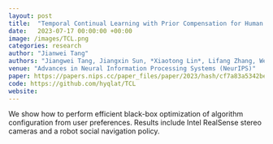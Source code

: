 ```yaml
---
layout: post
title:  "Temporal Continual Learning with Prior Compensation for Human Motion Prediction"
date:   2023-07-17 00:00:00 +00:00
image: /images/TCL.png
categories: research
author: "Jianwei Tang"
authors: "Jiangwei Tang, Jiangxin Sun, *Xiaotong Lin*, Lifang Zhang, Wei-Shi Zheng, Jian-Fang Hu*"
venue: "Advances in Neural Information Processing Systems (NeurIPS)"
paper: https://papers.nips.cc/paper_files/paper/2023/hash/cf7a83a5342befd11d3d65beba1be5b0-Abstract-Conference.html
code: https://github.com/hyqlat/TCL
website: 
---
```

We show how to perform efficient black-box optimization of algorithm configuration from user preferences. Results include Intel RealSense stereo cameras and a robot social navigation policy.
